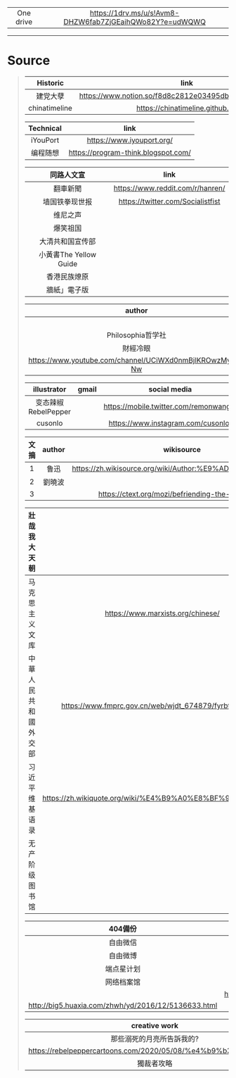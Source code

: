 |||
|:-:|:-:|
|One drive|https://1drv.ms/u/s!Avm8-DHZW6fab7ZjGEaihQWo82Y?e=udWQWQ|
***
# Source
>
> |Historic|link|github|
> |:-:|:-:|:-:|
> |建党大孽|https://www.notion.so/f8d8c2812e03495dbdc294b87bbb7ce5||
> |chinatimeline|https://chinatimeline.github.io/|https://github.com/chinatimeline/data|
>
> |Technical|link|
> |:-:|:-:|
> |iYouPort|https://www.iyouport.org/|
> |编程随想|https://program-think.blogspot.com/|
>
> |同路人文宣|link|
> |:-:|:-:|
> |翻車新聞|https://www.reddit.com/r/hanren/|
> |墙国铁拳现世报|https://twitter.com/Socialistfist|
> |维尼之声||
> |爆笑祖国||
> |大清共和国宣传部||
> |小黃書The Yellow Guide||
> |香港民族燎原|
> |牆紙」電子版|
> 
> |author|gmail|social media|
> |:-:|:-:|:-:|
> ||wuhananyuming@gmail.com||
> |Philosophia哲学社||https://twitter.com/philoso98472556|
> |財經冷眼|https://www.youtube.com/channel/UCn9_KbNANeyYREePe8YA2DA/videos|
> |https://www.youtube.com/channel/UCiWXd0nmBjlKROwzMyPV-Nw|
>
> |illustrator|gmail|social media|website|
> |:-:|:-:|:-:|:-:|
> |变态辣椒RebelPepper||https://mobile.twitter.com/remonwangxt|https://rebelpeppercartoons.com/|
> |cusonlo||https://www.instagram.com/cusonlo/|
>
> |文摘|author|wikisource|
> |:-:|:-:|:-:|
> |1|鲁迅|https://zh.wikisource.org/wiki/Author:%E9%AD%AF%E8%BF%85|
> |2|劉曉波||
> |3||https://ctext.org/mozi/befriending-the-learned/zh|
>
> |壯哉我大天朝||
> |:-:|:-:|
> |马克思主义文库|https://www.marxists.org/chinese/|
> |中華人民共和國外交部|https://www.fmprc.gov.cn/web/wjdt_674879/fyrbt_674889/|
> |习近平维基语录|https://zh.wikiquote.org/wiki/%E4%B9%A0%E8%BF%91%E5%B9%B3|
> |无产阶级图书馆||
>
> |404備份||
> |:-:|:-:|
> |自由微信|https://freewechat.com/|
> |自由微博|https://freeweibo.com/|
> |端点星计划|https://terminus2049.github.io/|
> |网络档案馆|https://archive.org/|
> ||https://www.wuhancrisis.com/about.html|
> |http://big5.huaxia.com/zhwh/yd/2016/12/5136633.html|
>
> |creative work|
> |:-:|
> |那些溺死的月亮所告訴我的?|
> |https://rebelpeppercartoons.com/2020/05/08/%e4%b9%b3%e5%8c%85/|
> |獨裁者攻略|
